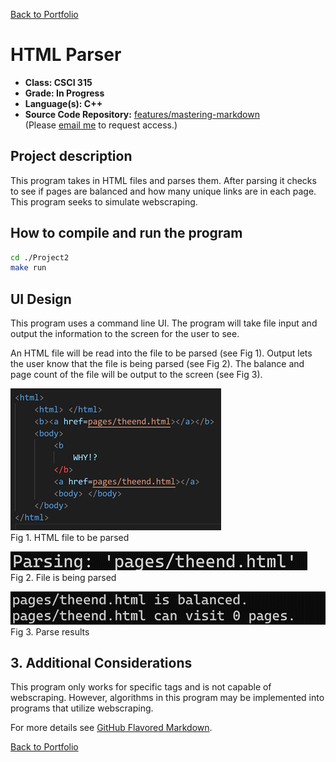 [Back to Portfolio](./)

 HTML Parser
===============

-   **Class: CSCI 315** 
-   **Grade: In Progress** 
-   **Language(s): C++** 
-   **Source Code Repository:** [features/mastering-markdown](https://guides.github.com/features/mastering-markdown/)  
    (Please [email me](mailto:example@csustudent.net?subject=GitHub%20Access) to request access.)

## Project description

This program takes in HTML files and parses them. After parsing it checks to see if pages are balanced and how many unique links are in each page. This program seeks to simulate webscraping.

## How to compile and run the program

```bash
cd ./Project2
make run
```

## UI Design

This program uses a command line UI. The program will take file input and output the information to the screen for the user to see.

An HTML file will be read into the file to be parsed (see Fig 1). Output lets the user know that the file is being parsed (see Fig 2). The balance and page count of the file will be output to the screen (see Fig 3).

![screenshot](images/HTML.png)  
Fig 1. HTML file to be parsed

![screenshot](images/End.png)  
Fig 2. File is being parsed

![screenshot](images/ParsingEnd.png)  
Fig 3. Parse results

## 3. Additional Considerations

This program only works for specific tags and is not capable of webscraping. However, algorithms in this program may be implemented into programs that utilize webscraping.

For more details see [GitHub Flavored Markdown](https://guides.github.com/features/mastering-markdown/).

[Back to Portfolio](./)
